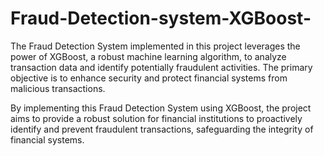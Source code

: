 # Fraud-Detection-system-XGBoost-

The Fraud Detection System implemented in this project leverages the power of XGBoost, a robust
machine learning algorithm, to analyze transaction data and identify potentially fraudulent activities. 
The primary objective is to enhance security and protect financial systems from malicious transactions.

By implementing this Fraud Detection System using XGBoost, the project aims to provide a robust solution for
financial institutions to proactively identify and prevent fraudulent transactions, safeguarding the integrity of financial systems.
